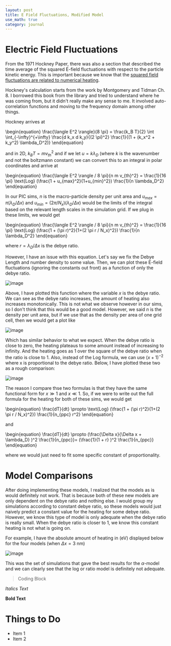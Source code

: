 ```yaml
---
layout: post
title: E Field Fluctuations, Modified Model
use_math: true
category: journal
---
```



# Electric Field Fluctuations

From the 1971 Hockney Paper, there was also a section that described the time average of the squared E-field fluctuations with respect to the particle kinetic energy. This is important because we know that the [squared field fluctuations are related to numerical heating](https://ronak-n-desai.github.io/osunotebook/22sum7/). 

Hockney's calculation starts from the work by Montgomery and Tidman Ch. 8. I borrowed this book from the library and tried to understand where he was coming from, but it didn't really make any sense to me. It involved auto-correlation functions and moving to the frequency domain among other things. 

Hockney arrives at 

\begin{equation}
\frac{\langle E^2 \rangle}{8 \pi} = \frac{k_B T}{2} \int \int_{-\infty}^{+\infty} \frac{d k_x d k_y}{(2 \pi)^2} \frac{1}{(1 + (k_x^2 + k_y^2) \lambda_D^2)}
\end{equation}

and in 2D, $k_B T = mv_{th}^2$ and if we let $u = k \lambda_D$ (where $k$ is the wavenumber and not the boltzmann constant) we can convert this to an integral in polar coordinates and arrive at

\begin{equation}
\frac{\langle E^2 \rangle / 8 \pi}{n m v_{th}^2} = \frac{1}{16 \pi} \text{Log} \(\frac{1 + u_{max}^2}{1+u_{min}^2}\) \frac{1}{n \lambda_D^2}
\end{equation}

In our PIC sims, $n$ is the macro-particle density per unit area and $u_{max} = \pi (\lambda_D / \Delta x)$ and $u_{min} = (2 \pi / N_x)(\lambda_D / \Delta x)$ would be the limits of the integral based on the relevant length scales in the simulation grid. If we plug in these limits, we would get

\begin{equation}
\frac{\langle E^2 \rangle / 8 \pi}{n m v_{th}^2} = \frac{1}{16 \pi} \text{Log} \(\frac{1 + (\pi r)^2}{1+(2 \pi r / N_x)^2}\) \frac{1}{n \lambda_D^2}
\end{equation}

where $r = \lambda_D / \Delta x$ is the debye ratio.

However, I have an issue with this equation. Let's say we fix the Debye Length and number density to some value. Then, we can plot these E-field fluctuations (ignoring the constants out front) as a function of only the debye ratio. 

![image](https://user-images.githubusercontent.com/98538788/188525509-3542dff2-1cca-4043-a422-7922a39d170d.png)

Above, I have plotted this function where the variable $x$ is the debye ratio. We can see as the debye ratio increases, the amount of heating also increases monotonically. This is not what we observe however in our sims, so I don't think that this would be a good model. However, we said $n$ is the density per unit area, but if we use that as the density per area of one grid cell, then we would get a plot like

![image](https://user-images.githubusercontent.com/98538788/188527991-9d457a5f-765c-40b9-b6b0-829a9ee2b407.png)

Which has similar behavior to what we expect. When the debye ratio is close to zero, the heating plateaus to some amount instead of increasing to infinity. And the heating goes as 1 over the square of the debye ratio when the ratio is close to 1. Also, instead of the Log formula, we can use $(x+1)^{-2}$ where x is proportional to the debye ratio. Below, I have plotted these two as a rough comparison: 

![image](https://user-images.githubusercontent.com/98538788/188727915-08285ce2-4a36-4836-a37f-c2621af37863.png)

The reason I compare thse two formulas is that they have the same functional form for $x \gg 1$ and $x \ll 1$. So, if we were to write out the full formula for the heating for both of these sims, we would get

\begin{equation}
\frac{dT}{dt} \propto \text{Log} \(\frac{1 + (\pi r)^2}{1+(2 \pi r / N_x)^2}\) \frac{1}{n_{ppc} r^2}
\end{equation}

and 

\begin{equation}
\frac{dT}{dt} \propto \(\frac{\Delta x}{\Delta x + \lambda_D} \)^2 \frac{1}{n_{ppc}}= \(\frac{1}{1 + r} \)^2 \frac{1}{n_{ppc}}
\end{equation}

where we would just need to fit some specific constant of proportionality.

# Model Comparisons

After doing implementing these models, I realized that the models as is would definitely not work. That is because both of these new models are only dependent on the debye ratio and nothing else. I would group my simulations according to constant debye ratio, so these models would just naively predict a constant value for the heating for some debye ratio. However, we know this type of model is only adequate when the debye ratio is really small. When the debye ratio is closer to 1, we know this constant heating is not what is going on. 

For example, I have the absolute amount of heating in (eV) displayed below for the four models (when $\Delta x = 3$ nm)

![image](https://user-images.githubusercontent.com/98538788/188726331-e57492d9-5814-47ec-a3e5-d71beed7d551.png)

This was the set of simulations that gave the best results for the $\alpha$-model and we can clearly see that the log or ratio model is definitely not adequate.





> Coding Block

*Italics Text* 

**Bold Text**

# Things to Do
- Item 1
- Item 2
